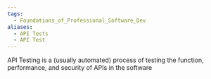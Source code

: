 ```yaml
---
tags:
  - Foundations_of_Professional_Software_Dev
aliases:
  - API Tests
  - API Test
---
```

API Testing is a (usually automated) process of testing the function, performance, and security of APIs in the software